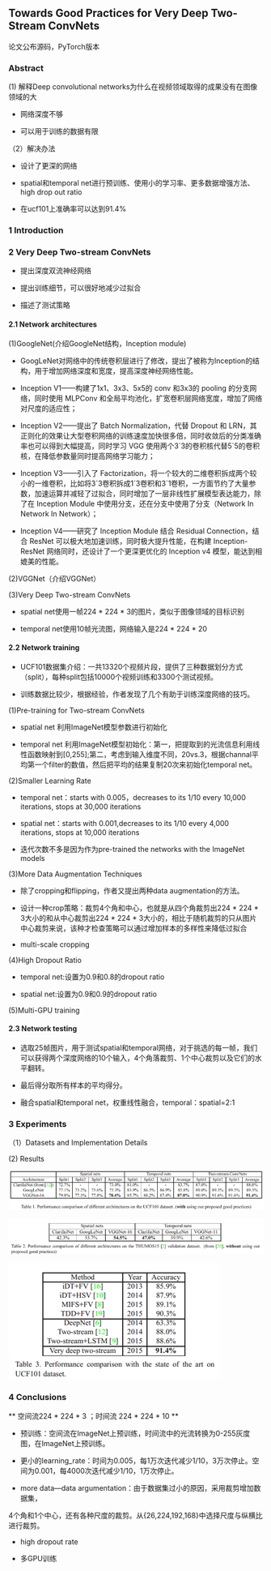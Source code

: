 ## Towards Good Practices for Very Deep Two-Stream ConvNets

论文公布源码，PyTorch版本

### Abstract

(1) 解释Deep convolutional networks为什么在视频领域取得的成果没有在图像领域的大

- 网络深度不够

- 可以用于训练的数据有限

（2）解决办法

- 设计了更深的网络

- spatial和temporal net进行预训练、使用小的学习率、更多数据增强方法、high drop out ratio

- 在ucf101上准确率可以达到91.4%


### 1 Introduction


### 2 Very Deep Two-stream ConvNets

- 提出深度双流神经网络

- 提出训练细节，可以很好地减少过拟合

- 描述了测试策略

#### 2.1 Network architectures

(1)GoogleNet(介绍GoogleNet结构，Inception module)

- GoogLeNet对网络中的传统卷积层进行了修改，提出了被称为Inception的结构，用于增加网络深度和宽度，提高深度神经网络性能。

- Inception V1——构建了1x1、3x3、5x5的 conv 和3x3的 pooling 的分支网络，同时使用 MLPConv 和全局平均池化，扩宽卷积层网络宽度，增加了网络对尺度的适应性；

- Inception V2——提出了 Batch Normalization，代替 Dropout 和 LRN，其正则化的效果让大型卷积网络的训练速度加快很多倍，同时收敛后的分类准确率也可以得到大幅提高，同时学习 VGG 使用两个3´3的卷积核代替5´5的卷积核，在降低参数量同时提高网络学习能力；

- Inception V3——引入了 Factorization，将一个较大的二维卷积拆成两个较小的一维卷积，比如将3´3卷积拆成1´3卷积和3´1卷积，一方面节约了大量参数，加速运算并减轻了过拟合，同时增加了一层非线性扩展模型表达能力，除了在 Inception Module 中使用分支，还在分支中使用了分支（Network In Network In Network）；

- Inception V4——研究了 Inception Module 结合 Residual Connection，结合 ResNet 可以极大地加速训练，同时极大提升性能，在构建 Inception-ResNet 网络同时，还设计了一个更深更优化的 Inception v4 模型，能达到相媲美的性能。

(2)VGGNet（介绍VGGNet）



(3)Very Deep Two-stream ConvNets

- spatial net使用一帧224 * 224 * 3的图片，类似于图像领域的目标识别

- temporal net使用10帧光流图，网络输入是224 * 224 * 20


#### 2.2 Network training

- UCF101数据集介绍：一共13320个视频片段，提供了三种数据划分方式（split），每种split包括10000个视频训练和3300个测试视频。

- 训练数据比较少，根据经验，作者发现了几个有助于训练深度网络的技巧。

(1)Pre-training for Two-stream ConvNets

- spatial net 利用ImageNet模型参数进行初始化

- temporal net 利用ImageNet模型初始化：第一，把提取到的光流信息利用线性函数映射到[0,255];第二，考虑到输入维度不同，20vs.3，根据channal平均第一个filter的数值，然后把平均的结果复制20次来初始化temporal net。

(2)Smaller Learning Rate

- temporal net：starts with 0.005，decreases to its 1/10 every 10,000 iterations, stops at 30,000 iterations

- spatial net：starts with 0.001,decreases to its 1/10 every 4,000 iterations, stops at 10,000 iterations

- 迭代次数不多是因为作为pre-trained the networks with the ImageNet models

(3)More Data Augmentation Techniques

- 除了cropping和flipping，作者又提出两种data augmentation的方法。

- 设计一种crop策略：裁剪4个角和中心，也就是从四个角裁剪出224 * 224 * 3大小的和从中心裁剪出224 * 224 * 3大小的，相比于随机裁剪的只从图片中心裁剪来说，该种才检查策略可以通过增加样本的多样性来降低过拟合

- multi-scale cropping



(4)High Dropout Ratio

- temporal net:设置为0.9和0.8的dropout ratio

- spatial net:设置为0.9和0.9的dropout ratio

(5)Multi-GPU training



#### 2.3 Network testing

- 选取25帧图片，用于测试spatial和temporal网络，对于挑选的每一帧，我们可以获得两个深度网络的10个输入，4个角落裁剪、1个中心裁剪以及它们的水平翻转。

- 最后得分取所有样本的平均得分。

- 融合spatial和temporal net，权重线性融合，temporal：spatial=2:1

### 3 Experiments

（1）Datasets and Implementation Details



(2) Results

![Table1](https://github.com/liyeUESTC/liye_project/blob/file_paper/images/QQ%E6%88%AA%E5%9B%BE20180530163400.png)

![](https://github.com/liyeUESTC/liye_project/blob/file_paper/images/QQ%E6%88%AA%E5%9B%BE20180530171035.png)

![](https://github.com/liyeUESTC/liye_project/blob/file_paper/images/QQ%E6%88%AA%E5%9B%BE20180530171043.png)

### 4 Conclusions



** 空间流224 * 224 * 3  ；时间流 224 * 224 * 10 **

- 预训练：空间流在ImageNet上预训练，时间流中的光流转换为0-255灰度图，在ImageNet上预训练。

- 更小的learning_rate：时间为0.005，每1万次迭代减少1/10，3万次停止。空间为0.001，每4000次迭代减少1/10，1万次停止。

- more data—data argumentation：由于数据集过小的原因，采用裁剪增加数据集，

4个角和1个中心，还有各种尺度的裁剪。从{26,224,192,168}中选择尺度与纵横比进行裁剪。

- high dropout rate

- 多GPU训练

